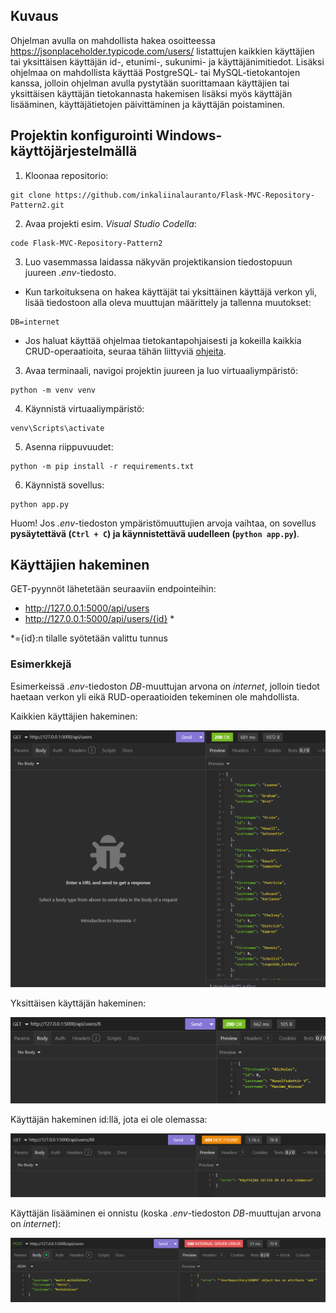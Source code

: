 ## Kuvaus
Ohjelman avulla on mahdollista hakea osoitteessa https://jsonplaceholder.typicode.com/users/ listattujen kaikkien käyttäjien tai yksittäisen käyttäjän id-, etunimi-, sukunimi- ja käyttäjänimitiedot. Lisäksi ohjelmaa on mahdollista käyttää PostgreSQL- tai MySQL-tietokantojen kanssa, jolloin ohjelman avulla pystytään suorittamaan käyttäjien tai yksittäisen käyttäjän tietokannasta hakemisen lisäksi myös käyttäjän lisääminen, käyttäjätietojen päivittäminen ja käyttäjän poistaminen.

## Projektin konfigurointi Windows-käyttöjärjestelmällä
1. Kloonaa repositorio:
```
git clone https://github.com/inkaliinalauranto/Flask-MVC-Repository-Pattern2.git
```
2. Avaa projekti esim. *Visual Studio Codella*:
```
code Flask-MVC-Repository-Pattern2
```
3. Luo vasemmassa laidassa näkyvän projektikansion tiedostopuun juureen *.env*-tiedosto. 
- Kun tarkoituksena on hakea käyttäjät tai yksittäinen käyttäjä verkon yli, lisää tiedostoon alla oleva muuttujan määrittely ja tallenna muutokset:
```
DB=internet
```
- Jos haluat käyttää ohjelmaa tietokantapohjaisesti ja kokeilla kaikkia CRUD-operaatioita, seuraa tähän liittyviä [ohjeita](./usage_with_database.md).

3. Avaa terminaali, navigoi projektin juureen ja luo virtuaaliympäristö:
```
python -m venv venv
```
4. Käynnistä virtuaaliympäristö:
```
venv\Scripts\activate
```
5. Asenna riippuvuudet:
```
python -m pip install -r requirements.txt
```
6. Käynnistä sovellus:
```
python app.py
```
Huom! Jos *.env*-tiedoston ympäristömuuttujien arvoja vaihtaa, on sovellus **pysäytettävä (`Ctrl + C`)  ja käynnistettävä uudelleen (`python app.py`)**.

## Käyttäjien hakeminen

GET-pyynnöt lähetetään seuraaviin endpointeihin:
- http://127.0.0.1:5000/api/users
- http://127.0.0.1:5000/api/users/{id} *

*={id}:n tilalle syötetään valittu tunnus

### Esimerkkejä

Esimerkeissä *.env*-tiedoston *DB*-muuttujan arvona on *internet*, jolloin tiedot haetaan verkon yli eikä RUD-operaatioiden tekeminen ole mahdollista.

Kaikkien käyttäjien hakeminen:

![Käyttäjien hakeminen GET-pyynnöllä](./images/a1.png)

Yksittäisen käyttäjän hakeminen:

![Käyttäjän hakeminen GET-pyynnöllä käyttäjä-id:n perusteella](./images/a2.png)

Käyttäjän hakeminen id:llä, jota ei ole olemassa:

![Käyttäjän hakeminen GET-pyynnöllä, kun käyttäjää syötetyllä käyttäjä-id:llä ei ole olemassa](./images/a3.png)

Käyttäjän lisääminen ei onnistu (koska *.env*-tiedoston *DB*-muuttujan arvona on *internet*):

![Käyttäjän lisääminen POST-pyynnöllä ei ole mahdollista, ja se aiheuttaa virheen](./images/a4.png)


